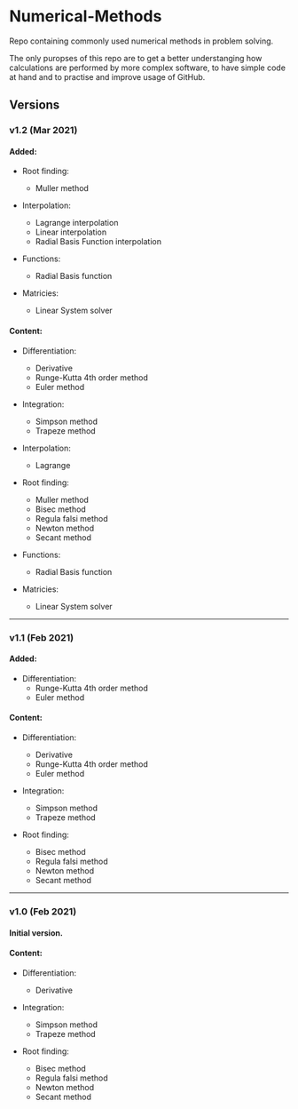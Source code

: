 # Numerical-Methods
Repo containing commonly used numerical methods in problem solving.

The only puropses of this repo are to get a better understanging how calculations are performed by more complex software, to have simple code at hand and to practise and improve usage of GitHub.

## Versions

### v1.2 (Mar 2021)

#### Added: 
- Root finding:
    - Muller method

- Interpolation:
    - Lagrange interpolation
    - Linear interpolation
    - Radial Basis Function interpolation

- Functions:
    - Radial Basis function

- Matricies:
    - Linear System solver

#### Content:

- Differentiation:
    - Derivative 
    - Runge-Kutta 4th order method
    - Euler method

- Integration:
    - Simpson method
    - Trapeze method

- Interpolation:
    - Lagrange

- Root finding:
    - Muller method
    - Bisec method
    - Regula falsi method
    - Newton method
    - Secant method

- Functions:
    - Radial Basis function

- Matricies:
    - Linear System solver

---

### v1.1 (Feb 2021)

#### Added:
- Differentiation:
    - Runge-Kutta 4th order method
    - Euler method

#### Content:

- Differentiation:
    - Derivative 
    - Runge-Kutta 4th order method
    - Euler method

- Integration:
    - Simpson method
    - Trapeze method

- Root finding:
    - Bisec method
    - Regula falsi method
    - Newton method
    - Secant method

---

### v1.0 (Feb 2021)
#### Initial version.

#### Content:

- Differentiation:
    - Derivative 

- Integration:
    - Simpson method
    - Trapeze method

- Root finding:
    - Bisec method
    - Regula falsi method
    - Newton method
    - Secant method